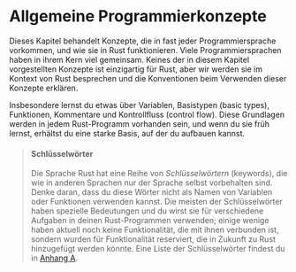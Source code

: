 # Allgemeine Programmierkonzepte

Dieses Kapitel behandelt Konzepte, die in fast jeder Programmiersprache
vorkommen, und wie sie in Rust funktionieren. Viele Programmiersprachen haben
in ihrem Kern viel gemeinsam. Keines der in diesem Kapitel vorgestellten
Konzepte ist einzigartig für Rust, aber wir werden sie im Kontext von Rust
besprechen und die Konventionen beim Verwenden dieser Konzepte erklären.

Insbesondere lernst du etwas über Variablen, Basistypen (basic types),
Funktionen, Kommentare und Kontrollfluss (control flow). Diese Grundlagen
werden in jedem Rust-Programm vorhanden sein, und wenn du sie früh lernst,
erhältst du eine starke Basis, auf der du aufbauen kannst.

> #### Schlüsselwörter
>
> Die Sprache Rust hat eine Reihe von *Schlüsselwörtern* (keywords), die wie in
> anderen Sprachen nur der Sprache selbst vorbehalten sind. Denke daran, dass
> du diese Wörter nicht als Namen von Variablen oder Funktionen verwenden
> kannst. Die meisten der Schlüsselwörter haben spezielle Bedeutungen und du
> wirst sie für verschiedene Aufgaben in deinen Rust-Programmen verwenden;
> einige wenige haben aktuell noch keine Funktionalität, die mit ihnen
> verbunden ist, sondern wurden für Funktionalität reserviert, die in Zukunft
> zu Rust hinzugefügt werden könnte. Eine Liste der Schlüsselwörter findest du
> in [Anhang A][appendix_a].

[appendix_a]: appendix-01-keywords.md
